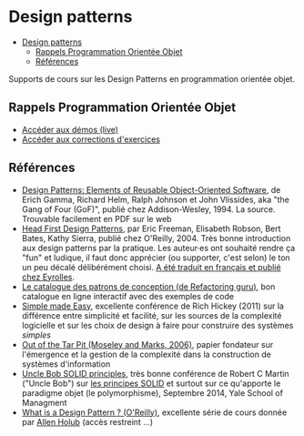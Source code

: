 # Design patterns

- [Design patterns](#design-patterns)
  - [Rappels Programmation Orientée Objet](#rappels-programmation-orientée-objet)
  - [Références](#références)

Supports de cours sur les Design Patterns en programmation orientée objet.

## Rappels Programmation Orientée Objet

- [Accéder aux démos (live)](./rappels-poo/demo-live/)
- [Accéder aux corrections d'exercices](./rappels-poo/exercices/)

## Références

- [Design Patterns: Elements of Reusable Object-Oriented Software](https://www.oreilly.com/library/view/design-patterns-elements/0201633612/), de Erich Gamma, Richard Helm, Ralph Johnson et John Vlissides, aka "the Gang of Four (GoF)", publié chez Addison-Wesley, 1994. La source. Trouvable facilement en PDF sur le web
- [Head First Design Patterns](https://www.oreilly.com/library/view/head-first-design/0596007124/), par Eric Freeman, Elisabeth Robson, Bert Bates, Kathy Sierra, publié chez O'Reilly, 2004. Très bonne introduction aux design patterns par la pratique. Les auteur·es ont souhaité rendre ça "fun" et ludique, il faut donc apprécier (ou supporter, c'est selon) le ton un peu décalé délibérément choisi. [A été traduit en français et publié chez Eyrolles](https://www.eyrolles.com/Informatique/Livre/design-patterns-tete-la-premiere-9782841773503/).
- [Le catalogue des patrons de conception (de Refactoring guru)](https://refactoring.guru/fr/design-patterns/catalog), bon catalogue en ligne interactif avec des exemples de code
- [Simple made Easy](https://www.youtube.com/watch?v=LKtk3HCgTa8&t=2593s), excellente conférence de Rich Hickey (2011) sur la différence entre simplicité et facilité, sur les sources de la complexité logicielle et sur les choix de design à faire pour construire des systèmes *simples*
- [Out of the Tar Pit (Moseley and Marks, 2006)](https://www.google.com/url?sa=t&rct=j&q=&esrc=s&source=web&cd=&ved=2ahUKEwipgJPbx5v6AhUR0oUKHXWoBFEQFnoECAoQAQ&url=http%3A%2F%2Fcurtclifton.net%2Fpapers%2FMoseleyMarks06a.pdf&usg=AOvVaw1JUvmj_G5AdyAvQ4fxEkfv), papier fondateur sur l'émergence et la gestion de la complexité dans la construction de systèmes d'information
- [Uncle Bob SOLID principles](https://www.youtube.com/watch?v=QHnLmvDxGTY), très bonne conférence de Robert C Martin ("Uncle Bob") sur [les principes SOLID](https://fr.wikipedia.org/wiki/SOLID_(informatique)) et surtout sur ce qu'apporte le paradigme objet (le polymorphisme), Septembre 2014, Yale School of Managment
- [What is a Design Pattern ? (O'Reilly)](https://learning.oreilly.com/videos/design-patterns-in/9781491935828/9781491935828-video226613/), excellente série de cours donnée par [Allen Holub](https://en.wikipedia.org/wiki/Allen_Holub) (accès restreint ...)
